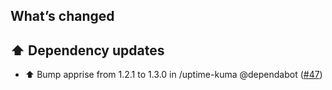 ## What’s changed

## ⬆️ Dependency updates

- ⬆️ Bump apprise from 1.2.1 to 1.3.0 in /uptime-kuma @dependabot ([#47](https://github.com/hassio-addons/addon-uptime-kuma/pull/47))
